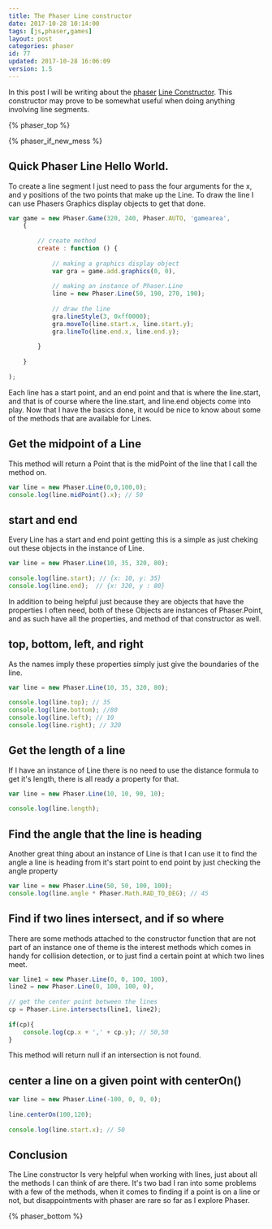 ```yaml
---
title: The Phaser Line constructor
date: 2017-10-28 10:14:00
tags: [js,phaser,games]
layout: post
categories: phaser
id: 77
updated: 2017-10-28 16:06:09
version: 1.5
---
```


In this post I will be writing about the [phaser](http://phaser.io) [Line Constructor](http://phaser.io/docs/2.6.2/Phaser.Line.html). This constructor may prove to be somewhat useful when doing anything involving line segments.

<!-- more -->

{% phaser_top %}

{% phaser_if_new_mess %}

## Quick Phaser Line Hello World.

To create a line segment I just need to pass the four arguments for the x, and y positions of the two points that make up the Line. To draw the line I can use Phasers Graphics display objects to get that done.

```js
var game = new Phaser.Game(320, 240, Phaser.AUTO, 'gamearea', 
    {
 
        // create method
        create : function () {
 
            // making a graphics display object
            var gra = game.add.graphics(0, 0),
 
            // making an instance of Phaser.Line
            line = new Phaser.Line(50, 190, 270, 190);
 
            // draw the line
            gra.lineStyle(3, 0xff0000);
            gra.moveTo(line.start.x, line.start.y);
            gra.lineTo(line.end.x, line.end.y);
 
        }
 
    }
 
);
```

Each line has a start point, and an end point and that is where the line.start, and that is of course where the line.start, and line.end objects come into play. Now that I have the basics done, it would be nice to know about some of the methods that are available for Lines.

## Get the midpoint of a Line

This method will return a Point that is the midPoint of the line that I call the method on.

```js
var line = new Phaser.Line(0,0,100,0);
console.log(line.midPoint().x); // 50
```

## start and end

Every Line has a start and end point getting this is a simple as just cheking out these objects in the instance of Line.

```js
var line = new Phaser.Line(10, 35, 320, 80);
 
console.log(line.start); // {x: 10, y: 35}
console.log(line.end);  // {x: 320, y : 80}
```

In addition to being helpful just because they are objects that have the properties I often need, both of these Objects are instances of Phaser.Point, and as such have all the properties, and method of that constructor as well.

## top, bottom, left, and right

As the names imply these properties simply just give the boundaries of the line.

```js
var line = new Phaser.Line(10, 35, 320, 80);
 
console.log(line.top); // 35
console.log(line.bottom); //80
console.log(line.left); // 10
console.log(line.right); // 320
```

## Get the length of a line

If I have an instance of Line there is no need to use the distance formula to get it's length, there is all ready a property for that.

```js
var line = new Phaser.Line(10, 10, 90, 10);
 
console.log(line.length);
```

## Find the angle that the line is heading

Another great thing about an instance of Line is that I can use it to find the angle a line is heading from it's start point to end point by just checking the angle property

```js
var line = new Phaser.Line(50, 50, 100, 100);
console.log(line.angle * Phaser.Math.RAD_TO_DEG); // 45
```

## Find if two lines intersect, and if so where

There are some methods attached to the constructor function that are not part of an instance one of theme is the interest methods which comes in handy for collision detection, or to just find a certain point at which two lines meet.

```js
var line1 = new Phaser.Line(0, 0, 100, 100),
line2 = new Phaser.Line(0, 100, 100, 0),
 
// get the center point between the lines
cp = Phaser.Line.intersects(line1, line2);
 
if(cp){
    console.log(cp.x + ',' + cp.y); // 50,50
}
```

This method will return null if an intersection is not found.

## center a line on a given point with centerOn()

```js
var line = new Phaser.Line(-100, 0, 0, 0);
 
line.centerOn(100,120);
 
console.log(line.start.x); // 50
```

## Conclusion

The Line constructor Is very helpful when working with lines, just about all the methods I can think of are there. It's two bad I ran into some problems with a few of the methods, when it comes to finding if a point is on a line or not, but disappointments with phaser are rare so far as I explore Phaser.

{% phaser_bottom %}